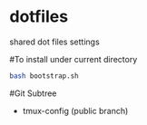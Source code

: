 dotfiles
========

shared dot files settings 

#To install
under current directory  
```bash
bash bootstrap.sh
```

#Git Subtree
* tmux-config (public branch)